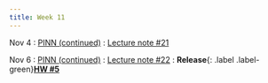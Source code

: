 ```yaml
---
title: Week 11
---
```


Nov 4
: [PINN (continued)](https://boguoporousmedia.github.io/HWRS504-2025Fall/lecture/)
  : [Lecture note #21](https://boguoporousmedia.github.io/HWRS504-2025Fall/lecture/)

Nov 6
: [PINN (continued)](https://boguoporousmedia.github.io/HWRS504-2025Fall/lecture/)
  : [Lecture note #22](https://boguoporousmedia.github.io/HWRS504-2025Fall/lecture/)
: **Release**{: .label .label-green}[**HW #5**](#)